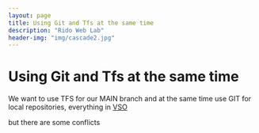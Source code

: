 ```yaml
---
layout: page
title: Using Git and Tfs at the same time
description: "Rido Web Lab"
header-img: "img/cascade2.jpg"
---
```


Using Git and Tfs at the same time
==================================

We want to use TFS for our MAIN branch and at the 
same time use GIT for local repositories, everything in [VSO](http://visualstudio.com)

but there are some conflicts


